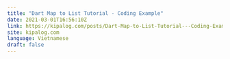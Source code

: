 ```yaml
---
title: "Dart Map to List Tutorial - Coding Example"
date: 2021-03-01T16:56:10Z
link: https://kipalog.com/posts/Dart-Map-to-List-Tutorial---Coding-Example?utm_medium=RSS&utm_source=news.12bit.vn
site: kipalog.com
language: Vietnamese
draft: false
---
```

